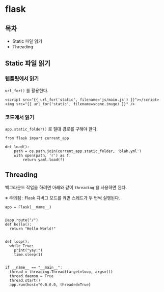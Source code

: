 # flask

## 목차

- Static 파일 읽기
- Threading


## Static 파일 읽기

### 템플릿에서 읽기
`url_for()` 를 활용한다.

```
<script src="{{ url_for('static', filename='js/main.js') }}"></script>
<img src="{{ url_for('static', filename=scene.image) }}" />
```

### 코드에서 읽기
`app.static_folder()` 로 절대 경로를 구해야 한다.

```
from flask import current_app

def load():
    path = os.path.join(current_app.static_folder, 'blah.yml')
    with open(path, 'r') as f:
        return yaml.load(f)
```


## Threading

백그라운드 작업을 하려면 아래와 같이 `threading` 을 사용하면 된다.

※ 주의점 : Flask 디버그 모드를 켜면 스레드가 두 번씩 실행된다.

```
app = Flask(__name__)


@app.route("/")
def hello():
  return "Hello World!"


def loop():
  while True:
    print("yay!")
    time.sleep(1)


if __name__ == "__main__":
  thread = threading.Thread(target=loop, args=())
  thread.daemon = True
  thread.start()
  app.run(host="0.0.0.0, threaded=True)
```
